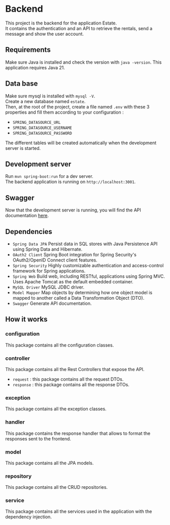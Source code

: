 # Backend

This project is the backend for the application Estate.  
It contains the authentication and an API to retrieve the rentals, send a message and show the user account.

## Requirements

Make sure Java is installed and check the version with `java -version`. This application requires Java 21.

## Data base

Make sure mysql is installed with `mysql -V`.  
Create a new database named `estate`.  
Then, at the root of the project, create a file named `.env` with these 3 properties and fill them according to your configuration :
- `SPRING_DATASOURCE_URL`
- `SPRING_DATASOURCE_USERNAME`
- `SPRING_DATASOURCE_PASSWORD`

The different tables will be created automatically when the development server is started.

## Development server

Run `mvn spring-boot:run` for a dev server.  
The backend application is running on `http://localhost:3001`.

## Swagger

Now that the development server is running, you will find the API documentation [here](http://localhost:3001/swagger-ui/index.html).

## Dependencies

- `Spring Data JPA` Persist data in SQL stores with Java Persistence API using Spring Data and Hibernate.
- `OAuth2 Client` Spring Boot integration for Spring Security's OAuth2/OpenID Connect client features.
- `Spring Security` Highly customizable authentication and access-control framework for Spring applications.
- `Spring Web` Build web, including RESTful, applications using Spring MVC. Uses Apache Tomcat as the default embedded container.
- `MySQL Driver` MySQL JDBC driver.
- `Model Mapper` Map objects by determining how one object model is mapped to another called a Data Transformation Object (DTO).
- `Swagger` Generate API documentation.

## How it works

### configuration

This package contains all the configuration classes.

### controller

This package contains all the Rest Controllers that expose the API.
- `request` : this package contains all the request DTOs.
- `response` : this package contains all the response DTOs.

### exception

This package contains all the exception classes.

### handler

This package contains the response handler that allows to format the responses sent to the frontend.

### model

This package contains all the JPA models.

### repository

This package contains all the CRUD repositories.

### service 

This package contains all the services used in the application with the dependency injection.